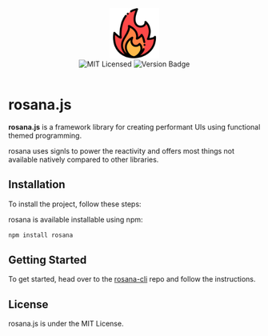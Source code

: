 
<div align="center"><img src="./favicon.ico" width="100" /></div>

<div align="center">
<img alt="MIT Licensed" src="https://img.shields.io/badge/license-MIT-blue.svg">
<img alt="Version Badge" src="https://img.shields.io/badge/version-0.0.1-brightgreen.svg">
</div>

<br>

# rosana.js

**rosana.js** is a framework library for creating performant UIs using functional themed programming.

rosana uses signls to power the reactivity and offers most things not available natively compared to other libraries.


## Installation

To install the project, follow these steps:

rosana is available installable using npm:

```bash
npm install rosana
```

## Getting Started

To get  started, head over to the [rosana-cli](https://github.com/oarabiledev/rosana-cli) repo and follow the instructions.

## License

rosana.js is under the MIT License.